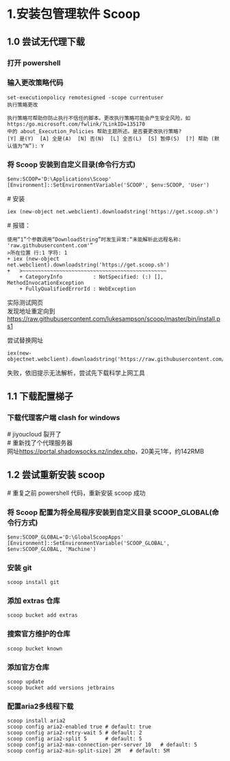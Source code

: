 # 1.安装包管理软件 Scoop

## 1.0 尝试无代理下载

### 打开 powershell

### 输入更改策略代码

```shell
set-executionpolicy remotesigned -scope currentuser
执行策略更改

执行策略可帮助你防止执行不信任的脚本。更改执行策略可能会产生安全风险，如 https:/go.microsoft.com/fwlink/?LinkID=135170
中的 about_Execution_Policies 帮助主题所述。是否要更改执行策略?
[Y] 是(Y)  [A] 全是(A)  [N] 否(N)  [L] 全否(L)  [S] 暂停(S)  [?] 帮助 (默认值为“N”): Y
```

### 将 Scoop 安装到自定义目录(命令行方式)

```shell
$env:SCOOP='D:\Applications\Scoop'
[Environment]::SetEnvironmentVariable('SCOOP', $env:SCOOP, 'User')
```

\# 安装

```shell
iex (new-object net.webclient).downloadstring('https://get.scoop.sh')
```

\# 报错：

```shell
使用“1”个参数调用“DownloadString”时发生异常:“未能解析此远程名称: 'raw.githubusercontent.com'”
>所在位置 行:1 字符: 1
+ iex (new-object net.webclient).downloadstring('https://get.scoop.sh')
+   >~~~~~~~~~~~~~~~~~~~~~~~~~~~~~~~~~~~~~~~~~~~~~~~
    + CategoryInfo          : NotSpecified: (:) [], MethodInvocationException
    + FullyQualifiedErrorId : WebException
```

实际测试网页  
发现地址重定向到<https://raw.githubusercontent.com/lukesampson/scoop/master/bin/install.ps1>  

尝试替换网址

```shell
iex(new-objectnet.webclient).downloadstring('https://raw.githubusercontent.com/lukesampson/scoop/master/bin/install.ps1')
```

失败，依旧提示无法解析，尝试先下载科学上网工具

## 1.1 下载配置梯子

### 下载代理客户端 clash for windows

\# jiyoucloud 裂开了  
\# 重新找了个代理服务器  
网址<https://portal.shadowsocks.nz/index.php>，20美元1年，约142RMB

## 1.2 尝试重新安装 scoop

\# 重复之前 powershell 代码，重新安装 scoop 成功

### 将 Scoop 配置为将全局程序安装到自定义目录 SCOOP_GLOBAL(命令行方式)

```shell
$env:SCOOP_GLOBAL='D:\GlobalScoopApps'
[Environment]::SetEnvironmentVariable('SCOOP_GLOBAL', $env:SCOOP_GLOBAL, 'Machine')
```

### 安装 git

```shell
scoop install git
```

### 添加 extras 仓库

```shell
scoop bucket add extras
```

### 搜索官方维护的仓库

```shell
scoop bucket known
```

### 添加官方仓库

```shell
scoop update
scoop bucket add versions jetbrains
```

### 配置aria2多线程下载

```shell
scoop install aria2
scoop config aria2-enabled true # default: true
scoop config aria2-retry-wait 5 # default: 2
scoop config aria2-split 5      # default: 5
scoop config aria2-max-connection-per-server 10   # default: 5
scoop config aria2-min-split-size] 2M   # default: 5M
```
